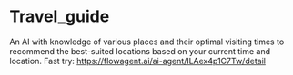 # Travel_guide
An AI with knowledge of various places and their optimal visiting times to recommend the best-suited locations based on your current time and location.
Fast try: https://flowagent.ai/ai-agent/ILAex4p1C7Tw/detail

